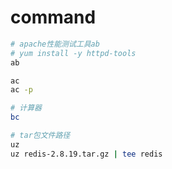 # command

```bash
# apache性能测试工具ab
# yum install -y httpd-tools
ab

ac
ac -p

# 计算器
bc

# tar包文件路径
uz
uz redis-2.8.19.tar.gz | tee redis
```